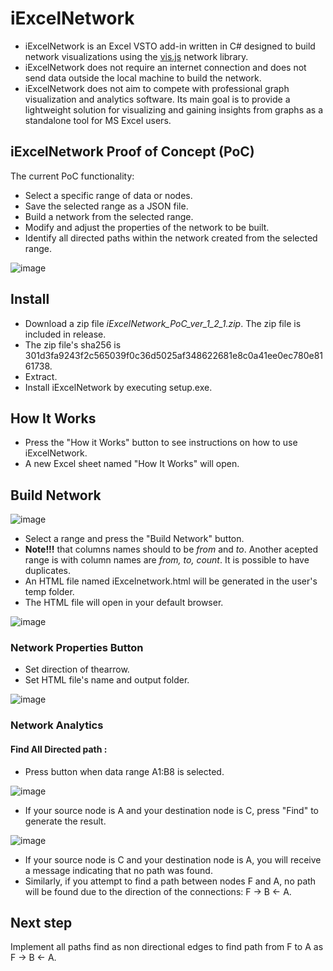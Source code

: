 # iExcelNetwork
* iExcelNetwork is an Excel VSTO add-in written in C# designed to build network visualizations using the [vis.js](https://visjs.org) network library.
* iExcelNetwork does not require an internet connection and does not send data outside the local machine to build the network.
* iExcelNetwork does not aim to compete with professional graph visualization and analytics software. Its main goal is to provide a lightweight solution for visualizing and gaining insights from graphs as a standalone tool for MS Excel users.

## iExcelNetwork Proof of Concept (PoC)
The current PoC functionality:
* Select a specific range of data or nodes.
* Save the selected range as a JSON file.
* Build a network from the selected range.
* Modify and adjust the properties of the network to be built.
* Identify all directed paths within the network created from the selected range.
  
![image](https://github.com/user-attachments/assets/f8df1dae-a51f-4733-8754-db6b6c5d570c)



## Install
* Download a zip file *iExcelNetwork_PoC_ver_1_2_1.zip*. The zip file is included in release.
* The zip file's sha256 is 301d3fa9243f2c565039f0c36d5025af348622681e8c0a41ee0ec780e8161738.
* Extract.
* Install iExcelNetwork by executing setup.exe.

## How It Works
* Press the "How it Works" button to see instructions on how to use iExcelNetwork.
* A new Excel sheet named "How It Works" will open.

## Build Network
![image](https://github.com/user-attachments/assets/fcdda860-ba63-45a8-b449-f4b5ce22091d)


* Select a range and press the "Build Network" button.
* **Note!!!** that columns names should to be *from* and *to*. Another acepted range is with column names are *from, to, count*. It is possible to have duplicates.
* An HTML file named iExcelnetwork.html will be generated in the user's temp folder.
* The HTML file will open in your default browser.
  
![image](https://github.com/Alek010/iExcelNetwork/assets/77459555/29dfaad0-e848-4484-bac6-97a0b5b5db4e)

### Network Properties Button
* Set direction of thearrow.
* Set HTML file's name and output folder.
  
![image](https://github.com/Alek010/iExcelNetwork/assets/77459555/d822f198-582c-4a1a-91ea-d82d25e7a49c)

### Network Analytics
#### Find All Directed path : 
* Press button when data range A1:B8 is selected.

![image](https://github.com/user-attachments/assets/79126da6-7d4f-4d6c-a1af-a24459b9be8e)

* If your source node is A and your destination node is C, press "Find" to generate the result.

![image](https://github.com/user-attachments/assets/296563ae-d579-44b8-9832-9ac045f3945a)

* If your source node is C and your destination node is A, you will receive a message indicating that no path was found.
* Similarly, if you attempt to find a path between nodes F and A, no path will be found due to the direction of the connections: F -> B <- A.

## Next step
Implement all paths find as non directional edges to find path from F to A as F -> B <- A.
